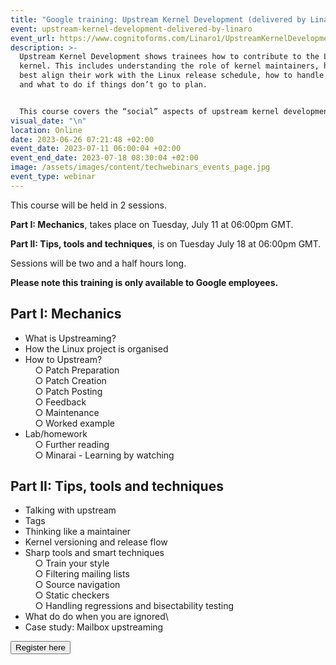 ```yaml
---
title: "Google training: Upstream Kernel Development (delivered by Linaro)"
event: upstream-kernel-development-delivered-by-linaro
event_url: https://www.cognitoforms.com/Linaro1/UpstreamKernelDevelopmentdeliveredByLinaro
description: >-
  Upstream Kernel Development shows trainees how to contribute to the Linux
  kernel. This includes understanding the role of kernel maintainers, how to
  best align their work with the Linux release schedule, how to handle feedback
  and what to do if things don’t go to plan.


  This course covers the “social” aspects of upstream kernel development. It is best suited to trainees who understand how to write kernel drivers but have not previously worked alongside the wider kernel community. Trainees will learn how to confidently participate in upstream kernel development and, in particular, how to contribute new kernel drivers.
visual_date: "\n"
location: Online
date: 2023-06-26 07:21:48 +02:00
event_date: 2023-07-11 06:00:04 +02:00
event_end_date: 2023-07-18 08:30:04 +02:00
image: /assets/images/content/techwebinars_events_page.jpg
event_type: webinar
---
```

This course will be held in 2 sessions.

**Part I: Mechanics**, takes place on Tuesday, July 11 at 06:00pm GMT. 

**Part II: Tips, tools and techniques**, is on Tuesday July 18 at 06:00pm GMT. 

Sessions will be two and a half hours long.

**Please note this training is only available to Google employees.**

## Part I: Mechanics

* What is Upstreaming?
* How the Linux project is organised
* How to Upstream?\
        ○ Patch Preparation\
        ○ Patch Creation\
        ○ Patch Posting\
        ○ Feedback\
        ○ Maintenance\
        ○ Worked example
* Lab/homework\
          ○ Further reading\
          ○ Minarai - Learning by watching    

## Part II: Tips, tools and techniques

* Talking with upstream
* Tags
* Thinking like a maintainer
* Kernel versioning and release flow
* Sharp tools and smart techniques\
          ○ Train your style\
          ○ Filtering mailing lists\
          ○ Source navigation\
          ○ Static checkers\
          ○ Handling regressions and bisectability testing
* What do do when you are ignored\
* Case study: Mailbox upstreaming

<form action="https://www.cognitoforms.com/Linaro1/UpstreamKernelDevelopmentdeliveredByLinaro"> 

<button type="submit">Register here</button>

</form>